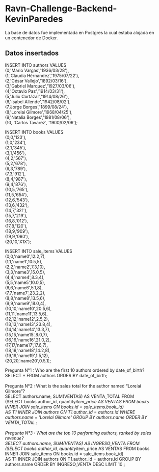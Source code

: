 # Ravn-Challenge-Backend-KevinParedes

La base de datos fue implementada en Postgres la cual estaba alojada en un contenedor de Docker.

## Datos insertados
INSERT INTO authors VALUES <br/> 
(0,'Mario Vargas','1936/03/28'), <br/>
(1,'Claudia Hérnandez','1975/07/22'), <br/>
(2,'César Vallejo','1892/03/16'), <br/>
(3,'Gabriel Marquez','1927/03/06'), <br/>
(4,'Octavio Paz','1914/03/31'), <br/>
(5,'Julio Cortázar','1914/08/26'), <br/>
(6,'Isabel Allende','1942/08/02'), <br/>
(7,'Jorge Borges','1899/08/24'), <br/>
(8,'Lorelai Gilmore','1968/04/25'), <br/>
(9,'Natalia Borges','1981/08/06'), <br/>
(10, 'Carlos Tavarez', '1900/02/09'); <br/>

INSERT INTO books VALUES  <br/>
(0,0,'123'), <br/>
(1,0,'234'), <br/>
(2,1,'345'), <br/>
(3,1,'456'), <br/>
(4,2,'567'), <br/>
(5,2,'678'), <br/>
(6,3,'789'), <br/>
(7,3,'912'), <br/>
(8,4,'987'), <br/>
(9,4,'876'), <br/>
(10,5,'765'), <br/>
(11,5,'654'), <br/>
(12,6,'543'), <br/>
(13,6,'432'), <br/>
(14,7,'321'), <br/>
(15,7,'219'), <br/>
(16,8,'012'), <br/>
(17,8,'120'), <br/>
(18,9,'909'), <br/>
(19,9,'090'), <br/>
(20,10,'X1X'); <br/>

INSERT INTO sale_items VALUES  <br/>
(0,0,'name0',12.2,7), <br/>
(1,1,'name1',10.5,5), <br/>
(2,2,'name2',7.3,10), <br/>
(3,3,'name3',15.0,5), <br/>
(4,4,'name4',8.3,4), <br/>
(5,5,'name5',10.0,5), <br/>
(6,6,'name6',5.1,8), <br/>
(7,7,'name7',23.2,2), <br/>
(8,8,'name8',13.5,6), <br/>
(9,9,'name9',18.0,4), <br/>
(10,10,'name10',20.5,6), <br/>
(11,11,'name11',13.5,6), <br/>
(12,12,'name12',2.5,2), <br/>
(13,13,'name13',23.8,4), <br/>
(14,14,'name14',13.3,7), <br/>
(15,15,'name15',8.0,7), <br/>
(16,16,'name16',21.0,2), <br/>
(17,17,'name17',17.6,7), <br/>
(18,18,'name18',14.2,8), <br/>
(19,19,'name19',1.5,12), <br/>
(20,20,'name20',0.5,1); <br/>

Pregunta N°1 : Who are the first 10 authors ordered by date_of_birth? <br/>
SELECT * FROM authors ORDER BY date_of_birth; <br/>
 <br/>
Pregunta N°2 : What is the sales total for the author named “Lorelai Gilmore”? <br/>
SELECT authors.name, SUM(VENTAS) AS VENTA_TOTAL FROM <br/>
(SELECT books.author_id, quantity*item_price AS VENTAS FROM books INNER JOIN sale_items ON books.id = sale_items.book_id) <br/>
AS T1 INNER JOIN authors ON T1.author_id = authors.id WHERE authors.name = 'Lorelai Gilmore' GROUP BY authors.name ORDER BY VENTA_TOTAL ; <br/>
 <br/>
Pregunta N°3 : What are the top 10 performing authors, ranked by sales revenue? <br/>
SELECT authors.name, SUM(VENTAS) AS INGRESO_VENTA FROM <br/>
(SELECT books.author_id, quantity*item_price AS VENTAS FROM books INNER JOIN sale_items ON books.id = sale_items.book_id) <br/>
AS T1 INNER JOIN authors ON T1.author_id = authors.id GROUP BY authors.name ORDER BY INGRESO_VENTA DESC LIMIT 10 ; <br/>
